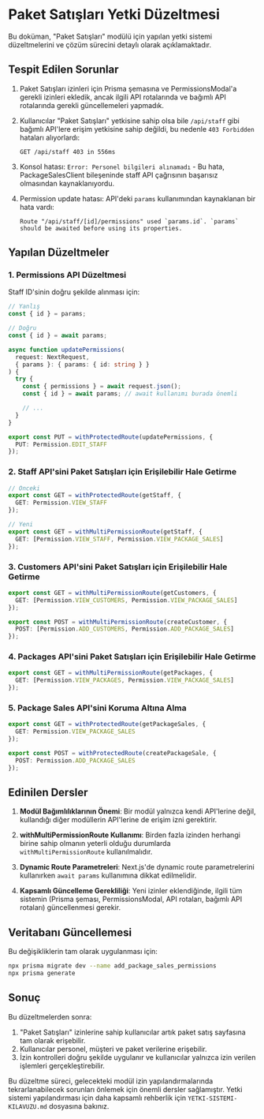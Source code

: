 # Paket Satışları Yetki Düzeltmesi

Bu doküman, "Paket Satışları" modülü için yapılan yetki sistemi düzeltmelerini ve çözüm sürecini detaylı olarak açıklamaktadır.

## Tespit Edilen Sorunlar

1. Paket Satışları izinleri için Prisma şemasına ve PermissionsModal'a gerekli izinleri ekledik, ancak ilgili API rotalarında ve bağımlı API rotalarında gerekli güncellemeleri yapmadık.

2. Kullanıcılar "Paket Satışları" yetkisine sahip olsa bile `/api/staff` gibi bağımlı API'lere erişim yetkisine sahip değildi, bu nedenle `403 Forbidden` hataları alıyorlardı:
   ```
   GET /api/staff 403 in 556ms
   ```

3. Konsol hatası: `Error: Personel bilgileri alınamadı` - Bu hata, PackageSalesClient bileşeninde staff API çağrısının başarısız olmasından kaynaklanıyordu.

4. Permission update hatası: API'deki `params` kullanımından kaynaklanan bir hata vardı:
   ```
   Route "/api/staff/[id]/permissions" used `params.id`. `params` should be awaited before using its properties.
   ```

## Yapılan Düzeltmeler

### 1. Permissions API Düzeltmesi

Staff ID'sinin doğru şekilde alınması için:

```typescript
// Yanlış
const { id } = params;

// Doğru
const { id } = await params;
```

```typescript
async function updatePermissions(
  request: NextRequest,
  { params }: { params: { id: string } }
) {
  try {
    const { permissions } = await request.json();
    const { id } = await params; // await kullanımı burada önemli

    // ...
  }
}

export const PUT = withProtectedRoute(updatePermissions, {
  PUT: Permission.EDIT_STAFF
});
```

### 2. Staff API'sini Paket Satışları için Erişilebilir Hale Getirme

```typescript
// Önceki 
export const GET = withProtectedRoute(getStaff, {
  GET: Permission.VIEW_STAFF
});

// Yeni
export const GET = withMultiPermissionRoute(getStaff, {
  GET: [Permission.VIEW_STAFF, Permission.VIEW_PACKAGE_SALES]
});
```

### 3. Customers API'sini Paket Satışları için Erişilebilir Hale Getirme

```typescript
export const GET = withMultiPermissionRoute(getCustomers, {
  GET: [Permission.VIEW_CUSTOMERS, Permission.VIEW_PACKAGE_SALES]
});

export const POST = withMultiPermissionRoute(createCustomer, {
  POST: [Permission.ADD_CUSTOMERS, Permission.ADD_PACKAGE_SALES]
});
```

### 4. Packages API'sini Paket Satışları için Erişilebilir Hale Getirme

```typescript
export const GET = withMultiPermissionRoute(getPackages, {
  GET: [Permission.VIEW_PACKAGES, Permission.VIEW_PACKAGE_SALES]
});
```

### 5. Package Sales API'sini Koruma Altına Alma

```typescript
export const GET = withProtectedRoute(getPackageSales, {
  GET: Permission.VIEW_PACKAGE_SALES
});

export const POST = withProtectedRoute(createPackageSale, {
  POST: Permission.ADD_PACKAGE_SALES
});
```

## Edinilen Dersler

1. **Modül Bağımlılıklarının Önemi**: Bir modül yalnızca kendi API'lerine değil, kullandığı diğer modüllerin API'lerine de erişim izni gerektirir.

2. **withMultiPermissionRoute Kullanımı**: Birden fazla izinden herhangi birine sahip olmanın yeterli olduğu durumlarda `withMultiPermissionRoute` kullanılmalıdır.

3. **Dynamic Route Parametreleri**: Next.js'de dynamic route parametrelerini kullanırken `await params` kullanımına dikkat edilmelidir.

4. **Kapsamlı Güncelleme Gerekliliği**: Yeni izinler eklendiğinde, ilgili tüm sistemin (Prisma şeması, PermissionsModal, API rotaları, bağımlı API rotaları) güncellenmesi gerekir.

## Veritabanı Güncellemesi

Bu değişikliklerin tam olarak uygulanması için:

```bash
npx prisma migrate dev --name add_package_sales_permissions
npx prisma generate
```

## Sonuç

Bu düzeltmelerden sonra:

1. "Paket Satışları" izinlerine sahip kullanıcılar artık paket satış sayfasına tam olarak erişebilir.
2. Kullanıcılar personel, müşteri ve paket verilerine erişebilir.
3. İzin kontrolleri doğru şekilde uygulanır ve kullanıcılar yalnızca izin verilen işlemleri gerçekleştirebilir.

Bu düzeltme süreci, gelecekteki modül izin yapılandırmalarında tekrarlanabilecek sorunları önlemek için önemli dersler sağlamıştır. Yetki sistemi yapılandırması için daha kapsamlı rehberlik için `YETKI-SISTEMI-KILAVUZU.md` dosyasına bakınız.
